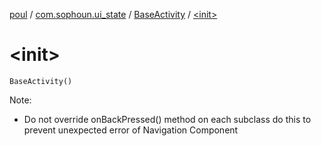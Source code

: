 [poul](../../index.md) / [com.sophoun.ui_state](../index.md) / [BaseActivity](index.md) / [&lt;init&gt;](./-init-.md)

# &lt;init&gt;

`BaseActivity()`

Note:

* Do not override onBackPressed() method on each subclass
do this to prevent unexpected error of Navigation Component
